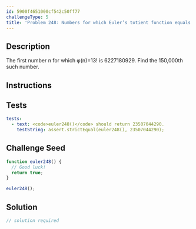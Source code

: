```yaml
---
id: 5900f4651000cf542c50ff77
challengeType: 5
title: 'Problem 248: Numbers for which Euler’s totient function equals 13!'
---
```


## Description
<section id='description'>
The first number n for which φ(n)=13! is 6227180929.
Find the 150,000th such number.
</section>

## Instructions
<section id='instructions'>

</section>

## Tests
<section id='tests'>

```yml
tests:
  - text: <code>euler248()</code> should return 23507044290.
    testString: assert.strictEqual(euler248(), 23507044290);

```

</section>

## Challenge Seed
<section id='challengeSeed'>

<div id='js-seed'>

```js
function euler248() {
  // Good luck!
  return true;
}

euler248();
```

</div>



</section>

## Solution
<section id='solution'>

```js
// solution required
```

</section>
